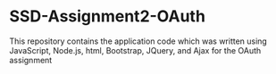 # SSD-Assignment2-OAuth
This repository contains the application code which was written using JavaScript, Node.js, html, Bootstrap, JQuery, and Ajax for the OAuth assignment
